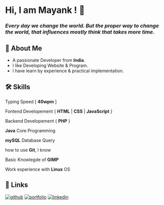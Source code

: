 # Hi, I am Mayank ! 👋

### _Every day we change the world. But the proper way to change the world, that influences mostly think that takes more time._

<!--
👩‍💻 - I'm currently working on **CRUD**
🧠   - I'm currently learning _ReactJS & PHP_
👯‍♀️  - I'm looking to collaborate on Your Class Group Java Programmes
🤔  - I'm looking for help with Project
💬  -  Ask me about Web Development
😄     Pronouns me Master
📫     How to reach me
⚡️     Fun fact 

```bash
  npm run deploy
```

## Projects

[Indardanus](https://mayankdevil.github.io/website-0/)
[Entity Code](https://mayankdevil.github.io/website-8/)

## Screenshots

![App Screenshot](https://via.placeholder.com/468x300?text=App+Screenshot+Here)

-->

## 🚀 About Me

-   A passionate Developer from **India**.
-   I like Developing Website & Program.
-   I have learn by experience & practical implementation.

## 🛠 Skills

Typing Speed [ __40wpm__ ]

Fontend Developement { __HTML__ | __CSS__ | __JavaScript__ }

Backend Developement { __PHP__ }

__Java__ Core Programming

__mySQL__ Database Query

how to use __Git__, I know

Basic Knowlegde of __GIMP__

Work experience with __Linux__ OS

## 🔗 Links

[![github](https://img.shields.io/badge/github-1DA1F2?style=for-the-badge&logo=github&logoColor=white)](https://github.io/MayankDevil/)
[![portfolio](https://img.shields.io/badge/my_portfolio-000?style=for-the-badge&logo=ko-fi&logoColor=white)](https://mastermayank.w3spaces.com/)
[![linkedin](https://img.shields.io/badge/linkedin-0A66C2?style=for-the-badge&logo=linkedin&logoColor=white)](https://www.linkedin.com/in/MasterMayank/)

<!--  Message -->
